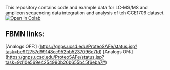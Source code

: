 This repository contains code and example data for LC-MS/MS and amplicon sequencing data integration and analysis of teh CCE1706 dataset.
[![Open In Colab](https://colab.research.google.com/assets/colab-badge.svg)](https://colab.research.google.com/github/Functional-Metabolomics-Lab/CCE_Data-Analysis/blob/main/)

## FBMN links:
[Analogs OFF:] (https://gnps.ucsd.edu/ProteoSAFe/status.jsp?task=be9f2757d99148cc952bb5237096c7fd)
[Analogs ON:] (https://gnps.ucsd.edu/ProteoSAFe/status.jsp?task=9d10e569e4254990b26b655b45f6eba7#)
